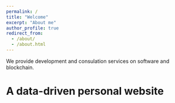 ```yaml
---
permalink: /
title: "Welcome"
excerpt: "About me"
author_profile: true
redirect_from: 
  - /about/
  - /about.html
---
```


We provide development and consulation services on software and blockchain.

A data-driven personal website
======

